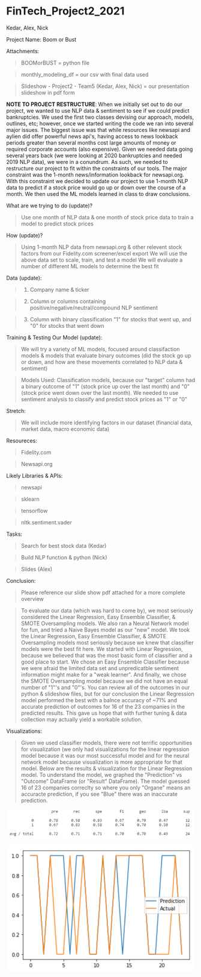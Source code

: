 # FinTech_Project2_2021

Kedar, Alex, Nick

Project Name: Boom or Bust

Attachments:

> BOOMorBUST = python file
 
> monthly_modeling_df = our csv with final data used 

> Slideshow - Project2 - Team5 (Kedar, Alex, Nick) = our presentation slideshow in pdf form 

**NOTE TO PROJECT RESTRUCTURE**: When we initially set out to do our project, we wanted to use NLP data & sentiment to see if we could predict bankruptcies. We used the first two classes devising our approach, models, outlines, etc; however, once we started writing the code we ran into several major issues. The biggest issue was that while resources like newsapi and aylien did offer powerful news api's, having access to news lookback periods greater than several months cost large amounts of money or required corporate accounts (also expensive). Given we needed data going several years back (we were looking at 2020 bankruptcies and needed 2019 NLP data), we were in a conundrum. As such, we needed to restructure our project to fit within the constraints of our tools. The major constraint was the 1-month news/information lookback for newsapi.org. With this constraint we decided to update our project to use 1-month NLP data to predict if a stock price would go up or down over the course of a month. We then used the ML models learned in class to draw conclusions.

What are we trying to do (update)?

> Use one month of NLP data & one month of stock price data to train a model to predict stock prices
 
 
How (update)?

> Using 1-month NLP data from newsapi.org & other relevent stock factors from our Fidelity.com screener/excel export
> We will use the above data set to scale, train, and test a model
> We will evaluate a number of different ML models to determine the best fit
 
 
Data (update): 

> 1) Company name & ticker

> 2) Column or columns containing positive/negative/neutral/compound NLP sentiment

> 3) Column with binary classification "1" for stocks that went up, and "0" for stocks that went down

 
Training & Testing Our Model (update):

> We will try a variety of ML models, focused around classifaction models & models that evaluate binary outcomes (did the stock go up or down, and how are these movements correlated to NLP data & sentiment)

> Models Used: Classification models, because our "target" column had a binary outcome of "1" (stock price up over the last month) and "0" (stock price went down over the last month). We needed to use sentiment analysis to classify and predict stock prices as "1" or "0"
 
Stretch:

> We will include more identifying factors in our dataset (financial data, market data, macro economic data)


Resoureces:

> Fidelity.com

> Newsapi.org


Likely Libraries & APIs:

> newsapi

> sklearn

> tensorflow

> nltk.sentiment.vader


Tasks:

> Search for best stock data (Kedar)

> Build NLP function & python (Nick)

> Slides (Alex) 


Conclusion:

> Please reference our slide show pdf attached for a more complete overview
 
> To evaluate our data (which was hard to come by), we most seriously considered the Linear Regression, Easy Ensemble Classifier, & SMOTE Oversampling models. We also ran a Neural Network model for fun, and tried a Naive Bayes model as our "new" model. We took the Linear Regression, Easy Ensemble Classifier, & SMOTE Oversampling models most seriously because we knew that classifier models were the best fit here. We started with Linear Regression, because we believed that was the most basic form of classifier and a good place to start. We chose an Easy Ensemble Classifier because we were afraid the limited data set and unpredicatble sentiment information might make for a "weak learner". And finally, we chose the SMOTE Oversampling model because we did not have an equal number of "1"'s and "0"'s. You can review all of the outcomes in our python & slideshow files, but for our conclusion the Linear Regression model performed the best with a balnce accuracy of ~71% and accurate prediction of outcomes for 16 of the 23 companies in the predicted results. This gave us hope that with further tuning & data collection may actually yield a workable solution. 

Visualizations:

> Given we used classifier models, there were not terrific opportunities for visualization (we only had visualizations for the linear regression model because it was our most successful model and for the neural network model because visualization is more appropriate for that model. Below are the results & visualization for the Linear Regression model. To understand the model, we graphed the "Prediction" vs "Outcome" DataFrame (or "Result" DataFrame). The model guessed 16 of 23 companies correclty so where you only "Organe" means an accuracte prediction, if you see "Blue" there was an inaccurate prediction.

![](Images/results_matrix_image.PNG)

![](Images/results_df_image.PNG)

